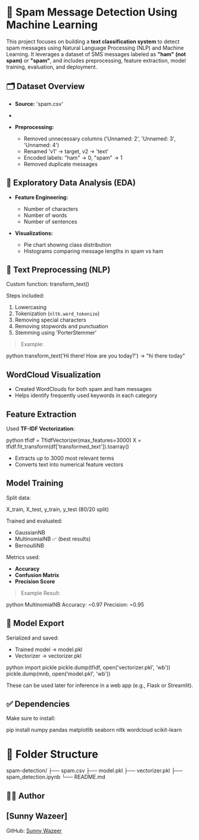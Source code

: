 
# 📧 Spam Message Detection Using Machine Learning

This project focuses on building a **text classification system** to detect spam messages using Natural Language Processing (NLP) and Machine Learning. It leverages a dataset of SMS messages labeled as **"ham" (not spam)** or **"spam"**, and includes preprocessing, feature extraction, model training, evaluation, and deployment.


## 🗂️ Dataset Overview

* **Source:** 'spam.csv'
* 
* **Preprocessing:**

  * Removed unnecessary columns ('Unnamed: 2', 'Unnamed: 3', 'Unnamed: 4')
  * Renamed 'v1' → target, v2 → 'text'
  * Encoded labels: "ham" → 0, "spam" → 1
  * Removed duplicate messages


## 🔎 Exploratory Data Analysis (EDA)

* **Feature Engineering:**

  * Number of characters
  * Number of words
  * Number of sentences

* **Visualizations:**

  * Pie chart showing class distribution
  * Histograms comparing message lengths in spam vs ham


## 🧼 Text Preprocessing (NLP)

Custom function: transform_text()

Steps included:

1. Lowercasing
2. Tokenization (`nltk.word_tokenize`)
3. Removing special characters
4. Removing stopwords and punctuation
5. Stemming using 'PorterStemmer'

> Example:

python
transform_text('Hi there! How are you today?') → "hi there today"

##  WordCloud Visualization

* Created WordClouds for both spam and ham messages
* Helps identify frequently used keywords in each category



## Feature Extraction

Used **TF-IDF Vectorization**:

  python
tfidf = TfidfVectorizer(max_features=3000)
X = tfidf.fit_transform(df['transformed_text']).toarray()


* Extracts up to 3000 most relevant terms
* Converts text into numerical feature vectors


## Model Training

Split data:

 X_train, X_test, y_train, y_test (80/20 split)

Trained and evaluated:

* GaussianNB
* MultinomialNB ✅ (best results)
* BernoulliNB

Metrics used:

* **Accuracy**
* **Confusion Matrix**
* **Precision Score**

> Example Result:

  python
MultinomialNB
Accuracy: ~0.97
Precision: ~0.95


## 📂 Model Export

Serialized and saved:

* Trained model → model.pkl
* Vectorizer → vectorizer.pkl

python
import pickle
pickle.dump(tfidf, open('vectorizer.pkl', 'wb'))
pickle.dump(mnb, open('model.pkl', 'wb'))


These can be used later for inference in a web app (e.g., Flask or Streamlit).


## ✅ Dependencies

Make sure to install:

pip install numpy pandas matplotlib seaborn nltk wordcloud scikit-learn


# 📂 Folder Structure


spam-detection/
├── spam.csv
├── model.pkl
├── vectorizer.pkl
├── spam_detection.ipynb
└── README.md




## 👨‍💻 Author

## [Sunny Wazeer]  
GitHub: [Sunny Wazeer](https://github.com/SunnyWazeer)
